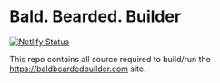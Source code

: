 # Bald. Bearded. Builder

[![Netlify Status](https://api.netlify.com/api/v1/badges/28e16e2b-5e3f-41e0-a525-4f1f033cd391/deploy-status)](https://app.netlify.com/sites/inspiring-leavitt-69edb0/deploys)

This repo contains all source required to build/run the https://baldbeardedbuilder.com site.